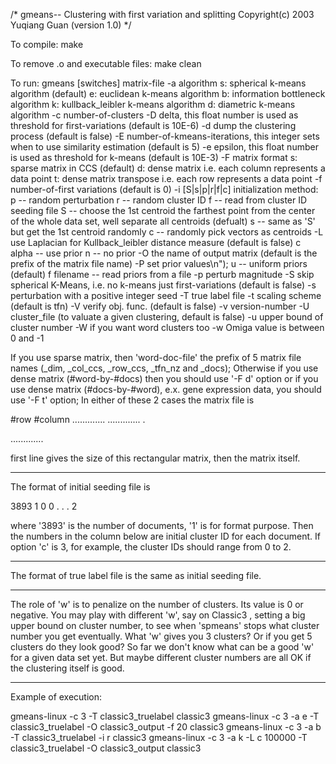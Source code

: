 /*      gmeans-- Clustering with first variation and splitting
        Copyright(c) 2003 Yuqiang Guan (version 1.0)
*/

To compile: 
make

To remove .o and executable files:
make clean

To run:
gmeans [switches] matrix-file
        -a algorithm
           s: spherical k-means algorithm (default)
           e: euclidean k-means algorithm
           b: information bottleneck algorithm
	   k: kullback_leibler k-means algorithm
	   d: diametric k-means algorithm
	-c number-of-clusters
	-D delta, this float number is used as threshold for first-variations (default is 10E-6)
        -d dump the clustering process (default is false)
	-E number-of-kmeans-iterations, this integer sets when to use similarity estimation (default is 5)
        -e epsilon, this float number is used as threshold for k-means (default is 10E-3)
        -F matrix format
           s: sparse matrix in CCS (default)
           d: dense matrix i.e. each column represents a data point
           t: dense matrix transpose i.e. each row represents a data point
	-f number-of-first variations (default is 0)
        -i [S|s|p|r|f|c]
           initialization method:
              p -- random perturbation
              r -- random cluster ID
              f -- read from cluster ID seeding file
              S -- choose the 1st centroid the farthest point from the center of the whole data set, well separate all centroids (defualt)
              s -- same as 'S' but get the 1st centroid randomly
              c -- randomly pick vectors as centroids
	-L use Laplacian for Kullback_leibler distance measure (default is false) 
	      c alpha -- use prior
	      n       -- no prior 
        -O the name of output matrix (default is the prefix of the matrix file name)
	-P set prior values\n");
	      u -- uniform priors (default)
	      f filename -- read priors from a file
        -p perturb magnitude
	-S skip spherical K-Means, i.e. no k-means just first-variations (default is false)
        -s perturbation with a positive integer seed
        -T true label file
        -t scaling scheme (default is tfn)
        -V verify obj. func. (default is false)
        -v version-number
	-U cluster_file (to valuate a given clustering, default is false)
        -u upper bound of cluster number
	-W if you want word clusters too
        -w Omiga value is between 0 and -1

If you use sparse matrix, then 'word-doc-file' the prefix of 5 matrix file names (_dim, _col_ccs, _row_ccs, _tfn_nz and _docs); Otherwise if you use dense matrix (#word-by-#docs) then you should use '-F d' option or if you use dense matrix (#docs-by-#word), e.x. gene expression data, you should use '-F t' option; In either of these 2 cases the matrix file is 

#row #column
.............
.............
.

.............

first line gives the size of this rectangular matrix, then the matrix itself.

---------------------------------------------------------
   
The format of initial seeding file is

3893 1
0
0
.
.
.
2


where '3893' is the number of documents, '1' is for format purpose. 
Then the numbers in the column below are initial cluster ID for each document. 
If option 'c' is 3, for example, the cluster IDs should range from 0 to 2.

---------------------------------------------------------

The format of true label file is the same as initial seeding file. 

---------------------------------------------------------

The role of 'w' is to penalize on the number of clusters. Its value is 0 or negative. You may play with different 'w', say on Classic3 , setting a big upper bound on cluster number, to see when 'spmeans' stops what cluster number you get eventually. What 'w' gives you 3 clusters? Or if you get 5 clusters do they look good? So far we don't know what can be a good 'w' for a given data set yet. 
But maybe different cluster numbers are all OK if the clustering itself is good.

---------------------------------------------------------

Example of execution:

gmeans-linux -c 3 -T classic3_truelabel classic3
gmeans-linux -c 3 -a e -T classic3_truelabel -O classic3_output -f 20 classic3
gmeans-linux -c 3 -a b -T classic3_truelabel -i r classic3
gmeans-linux -c 3 -a k -L c 100000 -T classic3_truelabel -O classic3_output classic3

